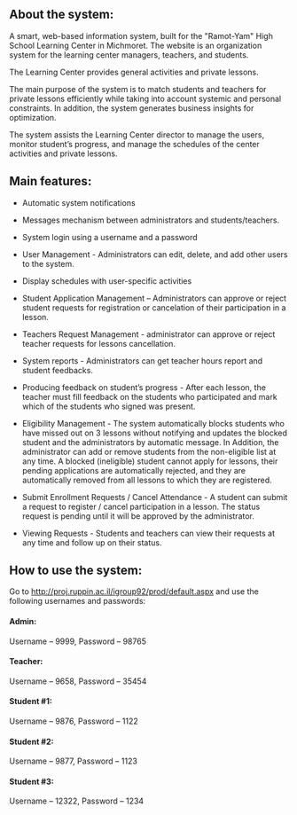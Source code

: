 ## About the system:

A smart, web-based information system, built for the "Ramot-Yam" High School Learning Center in Michmoret.
The website is an organization system for the learning center managers, teachers, and students.

The Learning Center provides general activities and private lessons.

The main purpose of the system is to match students and teachers for private lessons efficiently while taking into account systemic and personal constraints. In addition, the system generates business insights for optimization.

The system assists the Learning Center director to manage the users, monitor student’s progress, and manage the schedules of the center activities and private lessons.

## Main features:
- Automatic system notifications

- Messages mechanism between administrators and students/teachers.

- System login using a username and a password

- User Management - Administrators can edit, delete, and add other users to the system.

- Display schedules with user-specific activities

- Student Application Management – Administrators can approve or reject student requests for registration or cancelation of their participation in a lesson.

- Teachers Request Management - administrator can approve or reject teacher requests for lessons cancellation.

- System reports - Administrators can get teacher hours report and student feedbacks.

- Producing feedback on student’s progress - After each lesson, the teacher must fill feedback on the students who participated and mark which of the students who signed was present.

- Eligibility Management - The system automatically blocks students who have missed out on 3 lessons without notifying and updates the blocked student and the administrators by automatic message.
In Addition, the administrator can add or remove students from the non-eligible list at any time.
A blocked (ineligible) student cannot apply for lessons, their pending applications are automatically rejected, and they are automatically removed from all lessons to which they are registered.

- Submit Enrollment Requests / Cancel Attendance - A student can submit a request to register / cancel participation in a lesson. The status request is pending until it will be approved by the administrator.

- Viewing Requests - Students and teachers can view their requests at any time and follow up on their status.

 
## How to use the system:

Go to http://proj.ruppin.ac.il/igroup92/prod/default.aspx and use the following usernames and passwords:

#### Admin:
Username – 9999, Password – 98765
#### Teacher:
Username – 9658, Password – 35454
#### Student #1:
Username – 9876, Password – 1122
#### Student #2:
Username – 9877, Password – 1123
#### Student #3:
Username – 12322, Password – 1234


 
